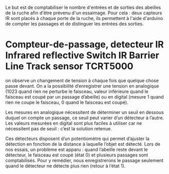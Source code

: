 Le but est de comptabiliser le nombre d'entrées et de sorties des abeilles de la ruche afin d'être prévenu d'un essaimage.
Pour cela : deux capteurs IR sont placés à chaque porte de la ruche, ils permettent à l'aide d'arduino de compter les passages et de distinguer les entrées des sorties. 

# Compteur-de-passage, detecteur IR Infrared reflective Switch IR Barrier Line Track sensor TCRT5000 
on observe un changement de tension à chaque fois que quelque chose passe devant. 
On a la possibilité d’enregistrer une tension en analogique 
(1023 quand rien ne perturbe le faisceau, valeur inférieure quand le faisceau est coupé par un passage d’abeille)
ou en digital (mesure 1 quand rien ne coupe le faisceau, 0 quand le faisceau est coupé). 

Les mesures en analogique nécessitent de déterminer un seuil en dessous duquel on compte un passage, 
ce seuil peut varier d’un détecteur à l’autre. 
Les valeurs mesurées en digital sont plus faciles à utiliser car ne nécessitent pas de seuil : c’est la solution retenue. 

Ces détecteurs disposent d’un potentiomètre qui permet d’ajuster la détection en fonction de la distance à laquelle
l’objet est détecté.
Lors de nos essais, un problème est apparu :
quand l’abeille reste devant le détecteur, le faisceau est coupé (état 0)
et plusieurs passages sont comptabilisés. 
Pour y remédier, nous enregistrerons le passage seulement quand le détecteur ne détecte plus rien 
(retour à l’état 1).
